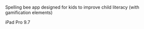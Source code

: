 Spelling bee app designed for kids to improve child literacy (with gamification elements)

iPad Pro 9.7

